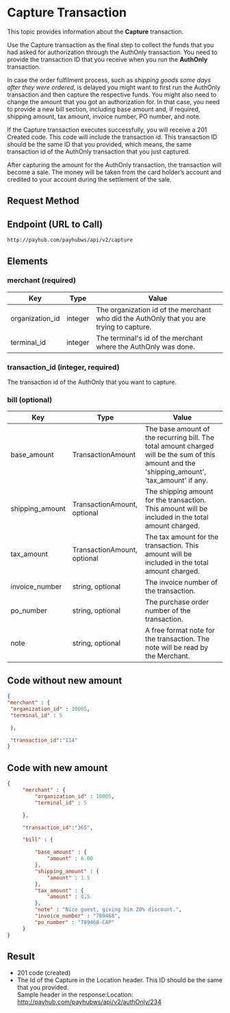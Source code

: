 # Capture Transaction

This topic provides information about the **Capture** transaction.

Use the Capture transaction as the final step to collect the funds that you had asked for authorization through the AuthOnly transaction. You need to provide the transaction ID that you receive when you run the **AuthOnly** transaction.

In case the order fulfilment process, such as *shipping goods some days after they were ordered*, is delayed you might want to first run the AuthOnly transaction and then capture the respective funds. You might also need to change the amount that you got an authorization for. In that case, you need to provide a new bill section, including base amount and, if required, shipping amount, tax amount, invoice number, PO number, and note.

If the Capture transaction executes successfully, you will receive a 201 Created code. This code will include the transaction id. This transaction ID should be the same ID that you provided, which means, the same transaction id of the AuthOnly transaction that you just captured.

After capturing the amount for the AuthOnly transaction, the transaction will become a sale. The money will be taken from the card holder’s account and credited to your account during the settlement of the sale.

## Request Method

## Endpoint (URL to Call)

`http://payhub.com/payhubws/api/v2/capture`

## Elements

### merchant (required)

Key | Type | Value
--- | ---- | -----
organization_id | integer | The organization id of the merchant who did the AuthOnly that you are trying to capture.
terminal_id | integer | The terminal's id of the merchant where the AuthOnly was done.

### transaction_id (integer, required)

The transaction id of the AuthOnly that you want to capture.

### bill (optional)

Key | Type | Value
--- | ---- | -----
base_amount | TransactionAmount | The base amount of the recurring bill. The total amount charged will be the sum of this amount and the 'shipping_amount', 'tax_amount' if any.
shipping_amount | TransactionAmount, optional | The shipping amount for the transaction. This amount will be included in the total amount charged.
tax_amount | TransactionAmount, optional | The tax amount for the transaction. This amount will be included in the total amount charged.
invoice_number | string, optional | The invoice number of the transaction.
po_number | string, optional | The purchase order number of the transaction.
note | string, optional | A free format note for the transaction. The note will be read by the Merchant.

## Code without new amount

```json
{
"merchant" : {
 "organization_id" : 10005,
 "terminal_id" : 5

 },

 "transaction_id":"114"
}
```
## Code with new amount
```json
{
     "merchant" : {
         "organization_id" : 10005,
         "terminal_id" : 5

     },

     "transaction_id":"365",

     "bill" : {

         "base_amount" : {
             "amount" : 6.00
         },
         "shipping_amount" : {
             "amount" : 1.5
         },
         "tax_amount" : {
             "amount" : 0.5
         },
         "note" : "Nice guest, giving him 20% discount.",
         "invoice_number" : "789468",
         "po_number" : "789468-CAP"
     }
}
```

## Result

* 201 code (created)
* The Id of the Capture in the Location header. This ID should be the same that you provided. <br>Sample header in the response:Location: http://payhub.com/payhubws/api/v2/authOnly/234
